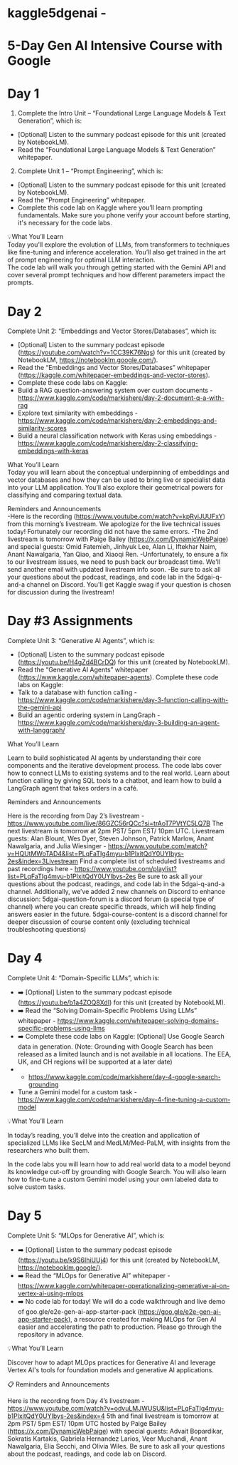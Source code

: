 # kaggle5dgenai -

# 5-Day Gen AI Intensive Course with Google 


# Day 1 
1. Complete the Intro Unit – “Foundational Large Language Models & Text Generation”, which is:
- [Optional] Listen to the summary podcast episode for this unit (created by NotebookLM).
- Read the “Foundational Large Language Models & Text Generation” whitepaper.

2. Complete Unit 1 – “Prompt Engineering”, which is:
- [Optional] Listen to the summary podcast episode for this unit (created by NotebookLM).
- Read the “Prompt Engineering” whitepaper.
- Complete this code lab on Kaggle where you’ll learn prompting fundamentals. Make sure you phone verify your account before starting, it's necessary for the code labs.

💡What You’ll Learn <br>
Today you’ll explore the evolution of LLMs, from transformers to techniques like fine-tuning and inference acceleration. You’ll also get trained in the art of prompt engineering for optimal LLM interaction. <br>
The code lab will walk you through getting started with the Gemini API and cover several prompt techniques and how different parameters impact the prompts.<br>


# Day 2 

Complete Unit 2: “Embeddings and Vector Stores/Databases”, which is:
- [Optional] Listen to the summary podcast episode (https://youtube.com/watch?v=1CC39K76Nqs) for this unit (created by NotebookLM, https://notebooklm.google.com/).
- Read the “Embeddings and Vector Stores/Databases” whitepaper (https://kaggle.com/whitepaper-embeddings-and-vector-stores).
- Complete these code labs on Kaggle:
- Build a RAG question-answering system over custom documents - https://www.kaggle.com/code/markishere/day-2-document-q-a-with-rag
- Explore text similarity with embeddings - https://www.kaggle.com/code/markishere/day-2-embeddings-and-similarity-scores
- Build a neural classification network with Keras using embeddings - https://www.kaggle.com/code/markishere/day-2-classifying-embeddings-with-keras

What You’ll Learn <br>
Today you will learn about the conceptual underpinning of embeddings and vector databases and how they can be used to bring live or specialist data into your LLM application. You’ll also explore their geometrical powers for classifying and comparing textual data. 

 Reminders and Announcements <br>
-Here is the recording (https://www.youtube.com/watch?v=kpRyiJUUFxY) from this morning’s livestream. We apologize for the live technical issues today! Fortunately our recording did not have the same errors.
-The 2nd livestream is tomorrow with Paige Bailey (https://x.com/DynamicWebPaige) and special guests: Omid Fatemieh, Jinhyuk Lee, Alan Li, Iftekhar Naim, Anant Nawalgaria, Yan Qiao, and Xiaoqi Ren.
-Unfortunately, to ensure a fix to our livestream issues, we need to push back our broadcast time. We'll send another email with updated livestream info soon.
-Be sure to ask all your questions about the podcast, readings, and code lab in the ⁠5dgai-q-and-a channel on Discord. You'll get Kaggle swag if your question is chosen for discussion during the livestream!

# Day #3 Assignments

Complete Unit 3: “Generative AI Agents”, which is: <br>
- [Optional] Listen to the summary podcast episode (https://youtu.be/H4gZd4BCrDQ) for this unit (created by NotebookLM).
- Read the “Generative AI Agents” whitepaper (https://www.kaggle.com/whitepaper-agents).
 Complete these code labs on Kaggle:<br>
- Talk to a database with function calling - https://www.kaggle.com/code/markishere/day-3-function-calling-with-the-gemini-api
- Build an agentic ordering system in LangGraph - https://www.kaggle.com/code/markishere/day-3-building-an-agent-with-langgraph/

What You’ll Learn<br>

Learn to build sophisticated AI agents by understanding their core components and the iterative development process.
The code labs cover how to connect LLMs to existing systems and to the real world. Learn about function calling by giving SQL tools to a chatbot, and learn how to build a LangGraph agent that takes orders in a café.

Reminders and Announcements

Here is the recording from Day 2’s  livestream - https://www.youtube.com/live/86GZC56rQCc?si=trAoT7PVtYC5LQ7B
The next livestream is tomorrow at 2pm PST/ 5pm EST/ 10pm UTC. Livestream guests: Alan Blount, Wes Dyer, Steven Johnson, Patrick Marlow, Anant Nawalgaria, and Julia Wiesinger - https://www.youtube.com/watch?v=HQUtMWoTAD4&list=PLqFaTIg4myu-b1PlxitQdY0UYIbys-2es&index=3Livestream
Find a complete list of scheduled livestreams and past recordings here - https://www.youtube.com/playlist?list=PLqFaTIg4myu-b1PlxitQdY0UYIbys-2es
Be sure to ask all your questions about the podcast, readings, and code lab in the ⁠5dgai-q-and-a channel.
Additionally, we’ve added 2 new channels on Discord to enhance discussion:
⁠5dgai-question-forum is a discord forum (a special type of channel) where you can create specific threads, which will help finding answers easier in the future.
⁠5dgai-course-content is a discord channel for deeper discussion of course content only (excluding technical troubleshooting questions)


# Day 4 
Complete Unit 4: “Domain-Specific LLMs”, which is:
- ➡️  [Optional] Listen to the summary podcast episode (https://youtu.be/b1a4ZOQ8XdI) for this unit (created by NotebookLM).
- ➡️  Read the “Solving Domain-Specific Problems Using LLMs” whitepaper - https://www.kaggle.com/whitepaper-solving-domains-specific-problems-using-llms 
- ➡️  Complete these code labs on Kaggle:
[Optional] Use Google Search data in generation. (Note: Grounding with Google Search has been released as a limited launch and is not available in all locations. The EEA, UK, and CH regions will be supported at a later date)
- - https://www.kaggle.com/code/markishere/day-4-google-search-grounding
- Tune a Gemini model for a custom task - https://www.kaggle.com/code/markishere/day-4-fine-tuning-a-custom-model

💡What You’ll Learn

In today’s reading, you’ll delve into the creation and application of specialized LLMs like SecLM and MedLM/Med-PaLM, with insights from the researchers who built them.

In the code labs you will learn how to add real world data to a model beyond its knowledge cut-off by grounding with Google Search.  You will also learn how to fine-tune a custom Gemini model using your own labeled data to solve custom tasks.

# Day 5 

Complete Unit 5: “MLOps for Generative AI”, which is:
- ➡️ [Optional] Listen to the summary podcast episode (https://youtu.be/k9S6IhiUUj4) for this unit (created by NotebookLM, https://notebooklm.google/).
- ➡️ Read the “MLOps for Generative AI” whitepaper - https://www.kaggle.com/whitepaper-operationalizing-generative-ai-on-vertex-ai-using-mlops
- ➡️ No code lab for today! We will do a code walkthrough and live demo of goo.gle/e2e-gen-ai-app-starter-pack (https://goo.gle/e2e-gen-ai-app-starter-pack), a resource created for making MLOps for Gen AI easier and accelerating the path to production. Please go through the repository in advance.

💡What You’ll Learn

Discover how to adapt MLOps practices for Generative AI and leverage Vertex AI's tools for foundation models and generative AI applications.

📋 Reminders and Announcements

Here is the recording from Day 4’s  livestream - https://www.youtube.com/watch?v=odvuLMJWUSU&list=PLqFaTIg4myu-b1PlxitQdY0UYIbys-2es&index=4
5th and final livestream is tomorrow at 2pm PST/ 5pm EST/ 10pm UTC hosted by Paige Bailey (https://x.com/DynamicWebPaige) with special guests: Advait Bopardikar, Sokratis Kartakis, Gabriela Hernandez Larios, Veer Muchandi, Anant Nawalgaria, Elia Secchi, and  Olivia Wiles.
Be sure to ask all your questions about the podcast, readings, and code lab on Discord.

